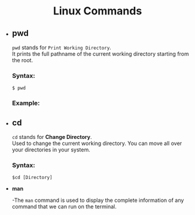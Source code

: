 <h1 align="center">Linux Commands</h1>

- ## pwd

  `pwd` stands for `Print Working Directory`.<br/>
  It prints the full pathname of the current working directory starting from the root.
  ### Syntax:
  ```
  $ pwd
  ```
  ### Example:
- ## cd
  
  `cd` stands for **Change Directory**.<br/>
  Used to change the current working directory. You can move all over your directories in your system.
  ### Syntax:
  ```
  $cd [Directory]
  ```
- **man** 

  -The `man` command is used to display the complete information of any command that we can run on the terminal.
